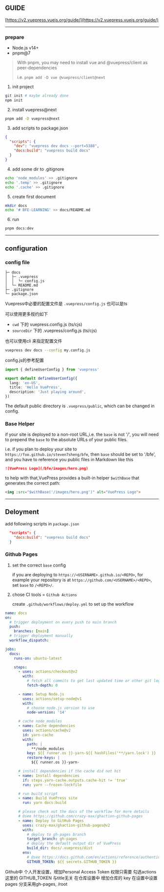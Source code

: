 ## GUIDE

[https://v2.vuepress.vuejs.org/guide/](https://v2.vuepress.vuejs.org/guide/)

---
### prepare
* Node.js v14+
* pnpm@7

> With pnpm, you may need to install vue and @vuepress/client as peer-dependencies
> 
> i.e. `pnpm add -D vue @vuepress/client@next`

1. init project
```bash
git init # maybe already done
npm init
```
2. install vuepress@next
```bash
pnpm add -D vuepress@next
```
3. add scripts to package.json
```json
{
  "scripts": {
    "dev": "vuepress dev docs --port=5388",
    "docs:build": "vuepress build docs"
  }
}
```
4. add some dir to .gitignore
```bash
echo 'node_modules' >> .gitignore
echo '.temp' >> .gitignore
echo '.cache' >> .gitignore
```
5. create first document
```bash
mkdir docs
echo '# BFE-LEARNING' >> docs/README.md
```
6. run
```bash
pnpm docs:dev
```

---
## configuration
### config file
```
├─ docs
│  ├─ .vuepress
│  │  └─ config.js
│  └─ README.md
├─ .gitignore
└─ package.json
```
Vuepress中必要的配置文件是
`.vuepress/config.js`
也可以是ts

可以使用更多规约如下
* `cwd` 下的 vuepress.config.js (ts/cjs)
* `sourceDir` 下的 .vuepress/config.js (ts/cjs)

也可以使用cli 来指定配置文件
```bash
vuepress dev docs --config my.config.js
```

config.js的参考配置
```ts
import { defineUserConfig } from 'vuepress'

export default defineUserConfig({
  lang: 'en-US',
  title: 'Hello VuePress',
  description: 'Just playing around',
})
```

The default public directory is `.vuepress/public`, which can be changed in config.


### Base Helper
if your site is deployed to a non-root URL,i.e. the `base` is not '/', you will need to prepend the `base` to the absolute URLs of your public files.

i.e. if you plan to deploy your site to `https://foo.github.io/steven7sheng/bfe`, then `base` should be set to '/bfe', and you have to reference you public files in Markdown like this
```md
![VuePress Logo](/bfe/images/hero.png)
```
to help with that,VuePress provides a built-in helper `$withBase` that generates the correct path:
```md
<img :src="$withBase('/images/hero.png')" alt="VuePress Logo">
```

---
## Deloyment
add following scripts in `package.json`
```json
  "scripts": {
    "docs:build": "vuepress build docs"
  }
```
### Github Pages
1. set the correct `base` config

    if you are deploying to `https://<USERNAME>.github.io/<REPO>`,
for example your repository is at `https://github.com/<USERNAME>/<REPO>`, set `base` to `/<REPO>/`.

2. chose CI tools = `Github Actions`
   
   create `.github/workflows/deploy.yml` to set up the workflow

```yml
name: docs
on:
  # trigger deployment on every push to main branch
  push:
    branches: [main]
  # trigger deployment manually
  workflow_dispatch:

jobs:
  docs:
    runs-on: ubuntu-latest

    steps:
      - uses: actions/checkout@v2
        with:
          # fetch all commits to get last updated time or other git log info
          fetch-depth: 0

      - name: Setup Node.js
        uses: actions/setup-node@v1
        with:
          # choose node.js version to use
          node-version: '14'

      # cache node_modules
      - name: Cache dependencies
        uses: actions/cache@v2
        id: yarn-cache
        with:
          path: |
            **/node_modules
          key: ${{ runner.os }}-yarn-${{ hashFiles('**/yarn.lock') }}
          restore-keys: |
            ${{ runner.os }}-yarn-

      # install dependencies if the cache did not hit
      - name: Install dependencies
        if: steps.yarn-cache.outputs.cache-hit != 'true'
        run: yarn --frozen-lockfile

      # run build script
      - name: Build VuePress site
        run: yarn docs:build

      # please check out the docs of the workflow for more details
      # @see https://github.com/crazy-max/ghaction-github-pages
      - name: Deploy to GitHub Pages
        uses: crazy-max/ghaction-github-pages@v2
        with:
          # deploy to gh-pages branch
          target_branch: gh-pages
          # deploy the default output dir of VuePress
          build_dir: docs/.vuepress/dist
        env:
          # @see https://docs.github.com/en/actions/reference/authentication-in-a-workflow#about-the-github_token-secret
          GITHUB_TOKEN: ${{ secrets.GITHUB_TOKEN }}
```

Github中 个人开发设置，增加Personal Access Token
权限只需要 勾选actions   这里的 GITHUB_TOKEN 与title无关
在仓库设置中 增加仓库的 key 
在设置中设置 pages 分支采用gh-pages, /root